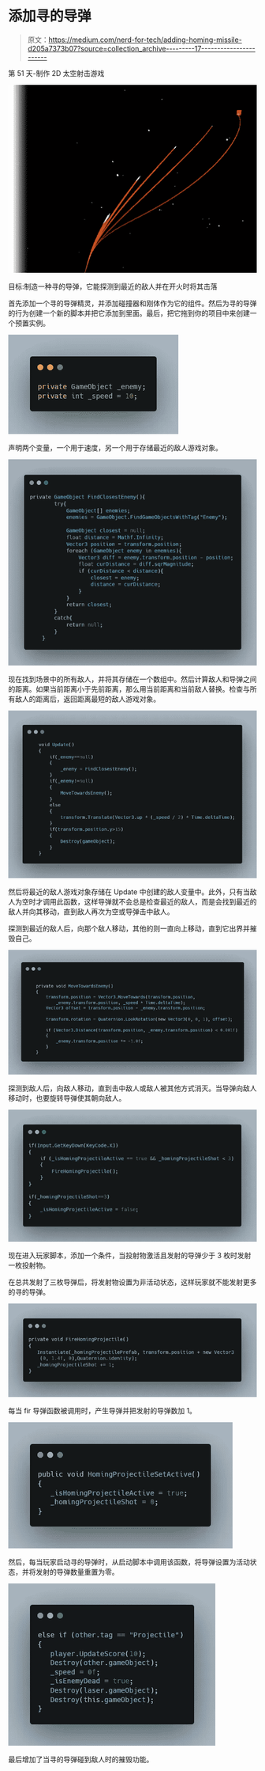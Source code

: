 # 添加寻的导弹

> 原文：<https://medium.com/nerd-for-tech/adding-homing-missile-d205a7373b07?source=collection_archive---------17----------------------->

第 51 天-制作 2D 太空射击游戏

![](img/5226c0e329785132798ce34577057575.png)

目标:制造一种寻的导弹，它能探测到最近的敌人并在开火时将其击落

首先添加一个寻的导弹精灵，并添加碰撞器和刚体作为它的组件。然后为寻的导弹的行为创建一个新的脚本并把它添加到里面。最后，把它拖到你的项目中来创建一个预置实例。

![](img/e7cfcf1634c77c520fa3d44ef938e179.png)

声明两个变量，一个用于速度，另一个用于存储最近的敌人游戏对象。

![](img/d4529650d9fe93f83b1df75afeaefde7.png)

现在找到场景中的所有敌人，并将其存储在一个数组中。然后计算敌人和导弹之间的距离。如果当前距离小于先前距离，那么用当前距离和当前敌人替换。检查与所有敌人的距离后，返回距离最短的敌人游戏对象。

![](img/981bf7444493fd535e82619a68e339b7.png)

然后将最近的敌人游戏对象存储在 Update 中创建的敌人变量中。此外，只有当敌人为空时才调用此函数，这样导弹就不会总是检查最近的敌人，而是会找到最近的敌人并向其移动，直到敌人再次为空或导弹击中敌人。

探测到最近的敌人后，向那个敌人移动，其他的则一直向上移动，直到它出界并摧毁自己。

![](img/92748d6632c3f31771c62c2cb21dbfd9.png)

探测到敌人后，向敌人移动，直到击中敌人或敌人被其他方式消灭。当导弹向敌人移动时，也要旋转导弹使其朝向敌人。

![](img/22c83fb43d9af527f6307f144f7eee30.png)

现在进入玩家脚本，添加一个条件，当投射物激活且发射的导弹少于 3 枚时发射一枚投射物。

在总共发射了三枚导弹后，将发射物设置为非活动状态，这样玩家就不能发射更多的寻的导弹。

![](img/c892f83877d1d1a08cf4efe185fc3c11.png)

每当 fir 导弹函数被调用时，产生导弹并把发射的导弹数加 1。

![](img/0d225fe2680039fe2e93b3dec1799926.png)

然后，每当玩家启动寻的导弹时，从启动脚本中调用该函数，将导弹设置为活动状态，并将发射的导弹数量重置为零。

![](img/642ff2c04d7381cc97bccb10448060af.png)

最后增加了当寻的导弹碰到敌人时的摧毁功能。